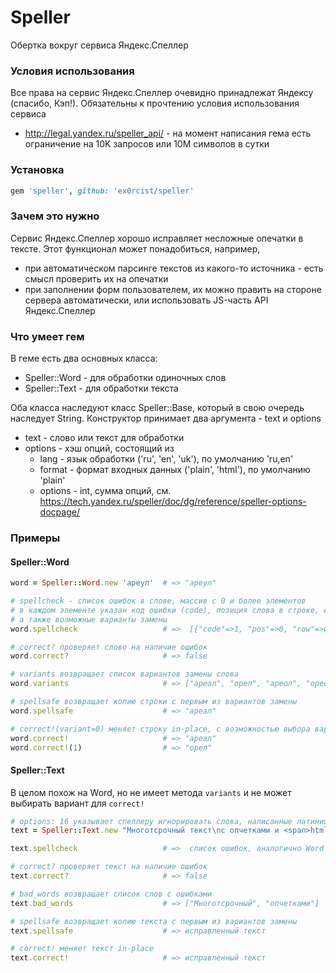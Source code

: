 # Speller

Обертка вокруг сервиса Яндекс.Спеллер

### Условия использования

Все права на сервис Яндекс.Спеллер очевидно принадлежат Яндексу (спасибо, Кэп!). Обязательны к прочтению условия использования сервиса
- http://legal.yandex.ru/speller_api/ - на момент написания гема есть ограничение на 10K запросов или 10M символов в сутки

### Установка

```ruby
gem 'speller', github: 'ex0rcist/speller' 
```

### Зачем это нужно

Сервис Яндекс.Спеллер хорошо исправляет несложные опечатки в тексте. Этот функционал может понадобиться, например,
 - при автоматическом парсинге текстов из какого-то источника - есть смысл проверить их на опечатки
 - при заполнении форм пользователем, их можно править на стороне сервера автоматически, или использовать JS-часть API Яндекс.Спеллер

### Что умеет гем

В геме есть два основных класса:
 - Speller::Word - для обработки одиночных слов
 - Speller::Text - для обработки текста

Оба класса наследуют класс Speller::Base, который в свою очередь наследует String. 
Конструктор принимает два аргумента - text и options
 - text - слово или текст для обработки
 - options - хэш опций, состоящий из
   - lang - язык обработки ('ru', 'en', 'uk'), по умолчанию 'ru,en'
   - format - формат входных данных ('plain', 'html'), по умолчанию 'plain'
   - options - int, сумма опций, см. https://tech.yandex.ru/speller/doc/dg/reference/speller-options-docpage/
   
### Примеры

#### Speller::Word

```ruby
word = Speller::Word.new 'ареул'  # => "ареул"

# spellcheck - список ошибок в слове, массив с 0 и более элементов
# в каждом элементе указан код ошибки (code), позиция слова в строке, его длина (len)
# а также возможные варианты замены
word.spellcheck                   # =>  [{"code"=>1, "pos"=>0, "row"=>0, "col"=>0, "len"=>5, "word"=>"ареул", "s"=>["ареал", "орел", "ареол", "ореол", "реал"]}]

# correct? проверяет слово на наличие ошибок
word.correct?                     # => false

# variants возвращает список вариантов замены слова
word.variants                     # => ["ареал", "орел", "ареол", "ореол", "реал"]

# spellsafe возвращает копию строки с первым из вариантов замены
word.spellsafe                    # => "ареал"

# correct!(variant=0) меняет строку in-place, с возможностью выбора варианта замены
word.correct!                     # => "ареал"
word.correct!(1)                  # => "орел"
```

#### Speller::Text

В целом похож на Word, но не имеет метода `variants` и не может выбирать вариант для `correct!`

```ruby
# options: 16 указывает спеллеру игнорировать слова, написанные латиницей
text = Speller::Text.new "Многотсрочный текст\nс опчетками и <span>html-разметкой</span>", {options: 16, format: 'html' }

text.spellcheck                   # =>  список ошибок, аналогично Word

# correct? проверяет текст на наличие ошибок
text.correct?                     # => false

# bad_words возвращает список слов с ошибками
text.bad_words                    # => ["Многотсрочный", "опчетками"]

# spellsafe возвращает копию текста с первым из вариантов замены
text.spellsafe                    # => исправленный текст

# correct! меняет текст in-place
text.correct!                     # => исправленный текст
```